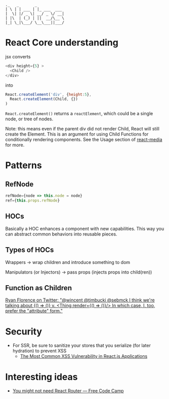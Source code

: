 ```
._   _       _            
| \ | | ___ | |_ ___  ___
|  \| |/ _ \| __/ _ \/ __|
| |\  | (_) | ||  __/\__ \
|_| \_|\___/ \__\___||___/

```

# React Core understanding
jsx converts
```js
<div height={5} >
  <Child />
</div>
```
into
```js
React.createElement('div', {height:5},
  React.createElement(Child, {})
)
```
`React.createElement()` returns a `reactElement`, which could be a single node, or tree of nodes.

Note: this means even if the parent div did not render Child, React will still create the Element. This is an argument for using Child Functions for conditionally rendering components. See the Usage section of [react-media](https://github.com/ReactTraining/react-media#usage) for more.

# Patterns
## RefNode
```js
refNode={node => this.node = node}
ref={this.props.refNode}
```

## HOCs
Basically a HOC enhances a component with new capabilities. This way you can abstract common behaviors into reusable pieces.

## Types of HOCs
Wrappers -> wrap children and introduce something to dom

Manipulators (or Injectors) -> pass props (injects props into child(ren))

## Function as Children
[Ryan Florence on Twitter: "@wincent @timbucki @sebmck I think we're talking about <Thing>{() => ()}</Thing> v. <Thing render={() => ()}/> In which case, I, too, prefer the "attribute" form."](https://twitter.com/ryanflorence/status/865302840696225792)

# Security
- For SSR, be sure to sanitize your stores that you serialize (for later hydration) to prevent XSS
  - [The Most Common XSS Vulnerability in React.js Applications](https://medium.com/node-security/the-most-common-xss-vulnerability-in-react-js-applications-2bdffbcc1fa0#.vlnhi9gcv)

# Interesting ideas
- [You might not need React Router — Free Code Camp](https://medium.freecodecamp.com/you-might-not-need-react-router-38673620f3d#.z27bsomqb)
